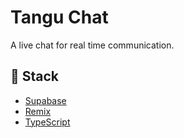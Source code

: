 # Tangu Chat

A live chat for real time communication.

## 🚀 Stack

- [Supabase](https://supabase.com)
- [Remix](https://remix.run)
- [TypeScript](https://typescriptlang.org)
